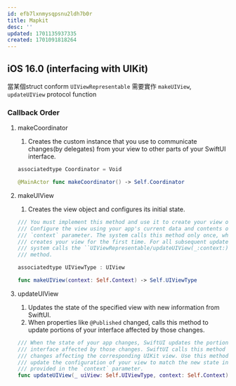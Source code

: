 ```yaml
---
id: efb7lxnmysqpsnu2ldh7b0r
title: Mapkit
desc: ''
updated: 1701135937335
created: 1701091818264
---
```


## iOS 16.0 (interfacing with UIKit)

當某個struct conform `UIViewRepresentable`
需要實作 `makeUIView`, `updateUIView` protocol function

### Callback Order

1. makeCoordinator
   1. Creates the custom instance that you use to communicate changes(by delegates) from your view to other parts of your SwiftUI interface.

    ```swift
    associatedtype Coordinator = Void

    @MainActor func makeCoordinator() -> Self.Coordinator
    ```

2. makeUIView
   1. Creates the view object and configures its initial state.

    ```swift
    /// You must implement this method and use it to create your view object.
    /// Configure the view using your app's current data and contents of the
    /// `context` parameter. The system calls this method only once, when it
    /// creates your view for the first time. For all subsequent updates, the
    /// system calls the ``UIViewRepresentable/updateUIView(_:context:)``
    /// method.

    associatedtype UIViewType : UIView

    func makeUIView(context: Self.Context) -> Self.UIViewType
    ```

3. updateUIView
   1. Updates the state of the specified view with new information from SwiftUI.
   2. When properties like `@Published` changed, calls this method to update portions of your interface affected by those changes.

    ```swift
    /// When the state of your app changes, SwiftUI updates the portions of your
    /// interface affected by those changes. SwiftUI calls this method for any
    /// changes affecting the corresponding UIKit view. Use this method to
    /// update the configuration of your view to match the new state information
    /// provided in the `context` parameter.
    func updateUIView(_ uiView: Self.UIViewType, context: Self.Context)
    ```
